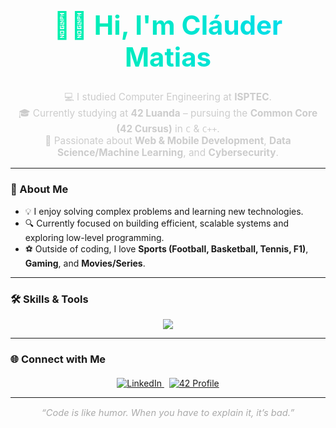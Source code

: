 <h1 align="center" style="font-size: 3em; background: linear-gradient(90deg, #00F5A0, #00D9F5); -webkit-background-clip: text; color: transparent;">
  👋🏾 Hi, I'm Cláuder Matias
</h1>

<p align="center" style="font-size: 1.1em; color: #CCCCCC;">
  💻 I studied Computer Engineering at <b>ISPTEC</b>.<br>
  🎓 Currently studying at <b>42 Luanda</b> – pursuing the <b>Common Core (42 Cursus)</b> in <code>C</code> & <code>C++</code>.<br>
  🧠 Passionate about <b>Web & Mobile Development</b>, <b>Data Science/Machine Learning</b>, and <b>Cybersecurity</b>.
</p>

---

### 🧩 About Me

- 💡 I enjoy solving complex problems and learning new technologies.  
- 🔍 Currently focused on building efficient, scalable systems and exploring low-level programming.  
- ⚽ Outside of coding, I love **Sports (Football, Basketball, Tennis, F1)**, **Gaming**, and **Movies/Series**.  

---

### 🛠️ Skills & Tools

<p align="center">
  <a href="https://skillicons.dev">
    <img src="https://skillicons.dev/icons?i=c,cpp,python,java,html,css,js,docker,git,github,bash,linux,vscode,vim,sublime,wordpress&perline=8" />
  </a>
</p>

---

### 🌐 Connect with Me

<p align="center" style="margin-top: 20px;">
  <a href="https://www.linkedin.com/in/cl%C3%A1uder-matias-4516062bb" target="_blank">
    <img alt="LinkedIn" src="https://img.shields.io/badge/-LinkedIn-00A0DC?style=for-the-badge&logo=Linkedin&logoColor=white">
  </a>
  &nbsp;
  <a href="https://profile.intra.42.fr/users/cmatias" target="_blank">
    <img alt="42 Profile" src="https://img.shields.io/badge/Luanda-111111?style=for-the-badge&logo=42&logoColor=white">
  </a>
</p>

---

<p align="center" style="font-style: italic; color: #AAAAAA; font-size: 1.05em;">
  “Code is like humor. When you have to explain it, it’s bad.”
</p>
